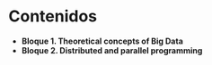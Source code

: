 # Contenidos

- **Bloque 1. Theoretical concepts of Big Data**
- **Bloque 2. Distributed and parallel programming**

